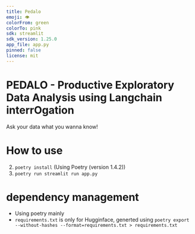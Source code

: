 ```yaml
---
title: Pedalo
emoji: 👁
colorFrom: green
colorTo: pink
sdk: streamlit
sdk_version: 1.25.0
app_file: app.py
pinned: false
license: mit
---
```


# PEDALO - Productive Exploratory Data Analysis using Langchain interrOgation

Ask your data what you wanna know!

# How to use

2. `poetry install` (Using Poetry (version 1.4.2))
3. `poetry run streamlit run app.py`

# dependency management
- Using poetry mainly
- `requirements.txt` is only for Hugginface, generted using `poetry export --without-hashes --format=requirements.txt > requirements.txt`
